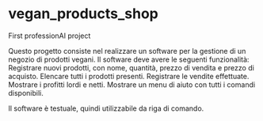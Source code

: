 # vegan_products_shop
First professionAI project

Questo progetto consiste nel realizzare un software per la gestione di un negozio di prodotti vegani. Il software deve avere le seguenti funzionalità:
Registrare nuovi prodotti, con nome, quantità, prezzo di vendita e prezzo di acquisto.
Elencare tutti i prodotti presenti.
Registrare le vendite effettuate.
Mostrare i profitti lordi e netti.
Mostrare un menu di aiuto con tutti i comandi disponibili.

Il software è testuale, quindi utilizzabile da riga di comando.

